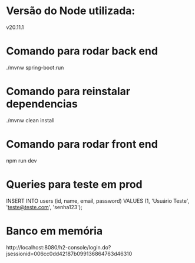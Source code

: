 # Versão do Node utilizada:
v20.11.1

# Comando para rodar back end
./mvnw spring-boot:run

# Comando para reinstalar dependencias
./mvnw clean install

# Comando para rodar front end
npm run dev

# Queries para teste em prod
INSERT INTO users (id, name, email, password) VALUES (1, 'Usuário Teste', 'teste@teste.com', 'senha123');

# Banco em memória
http://localhost:8080/h2-console/login.do?jsessionid=006cc0dd42187b099136864763d46310